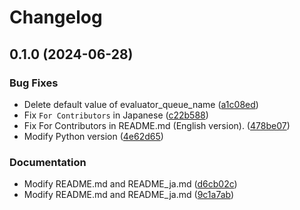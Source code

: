 # Changelog

## 0.1.0 (2024-06-28)


### Bug Fixes

* Delete default value of evaluator_queue_name ([a1c08ed](https://github.com/opthub-org/opthub-runner-admin/commit/a1c08ed1f24990dca62129512fc506848a66b528))
* Fix `For Contributors` in Japanese ([c22b588](https://github.com/opthub-org/opthub-runner-admin/commit/c22b588e2aa17654734db8f160f57ff545f8951b))
* Fix For Contributors in README.md (English version). ([478be07](https://github.com/opthub-org/opthub-runner-admin/commit/478be07c0256adc8a2da1a6a184035f60081a3a4))
* Modify Python version ([4e62d65](https://github.com/opthub-org/opthub-runner-admin/commit/4e62d65a764f21f2afea9ab1660657660e022cfd))


### Documentation

* Modify README.md and README_ja.md ([d6cb02c](https://github.com/opthub-org/opthub-runner-admin/commit/d6cb02c26d3bc98f314dbeccc5cd4d4ea1f59906))
* Modify README.md and README_ja.md ([9c1a7ab](https://github.com/opthub-org/opthub-runner-admin/commit/9c1a7ab38ca56af0363beb71260a9a8d5ff6f82c))
